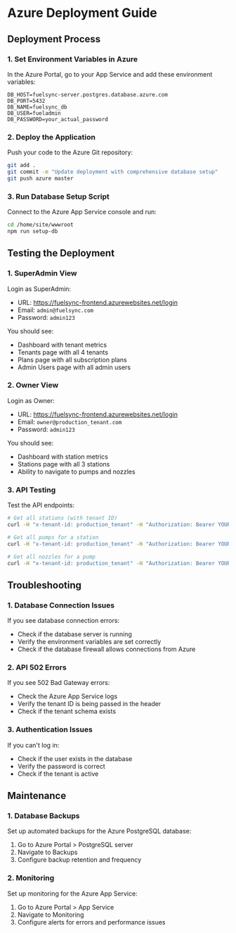 # Azure Deployment Guide

## Deployment Process

### 1. Set Environment Variables in Azure

In the Azure Portal, go to your App Service and add these environment variables:

```
DB_HOST=fuelsync-server.postgres.database.azure.com
DB_PORT=5432
DB_NAME=fuelsync_db
DB_USER=fueladmin
DB_PASSWORD=your_actual_password
```

### 2. Deploy the Application

Push your code to the Azure Git repository:

```bash
git add .
git commit -m "Update deployment with comprehensive database setup"
git push azure master
```

### 3. Run Database Setup Script

Connect to the Azure App Service console and run:

```bash
cd /home/site/wwwroot
npm run setup-db
```

## Testing the Deployment

### 1. SuperAdmin View

Login as SuperAdmin:
- URL: https://fuelsync-frontend.azurewebsites.net/login
- Email: `admin@fuelsync.com`
- Password: `admin123`

You should see:
- Dashboard with tenant metrics
- Tenants page with all 4 tenants
- Plans page with all subscription plans
- Admin Users page with all admin users

### 2. Owner View

Login as Owner:
- URL: https://fuelsync-frontend.azurewebsites.net/login
- Email: `owner@production_tenant.com`
- Password: `admin123`

You should see:
- Dashboard with station metrics
- Stations page with all 3 stations
- Ability to navigate to pumps and nozzles

### 3. API Testing

Test the API endpoints:

```bash
# Get all stations (with tenant ID)
curl -H "x-tenant-id: production_tenant" -H "Authorization: Bearer YOUR_TOKEN" https://fuelsync-api-demo.azurewebsites.net/api/v1/stations

# Get all pumps for a station
curl -H "x-tenant-id: production_tenant" -H "Authorization: Bearer YOUR_TOKEN" https://fuelsync-api-demo.azurewebsites.net/api/v1/pumps?stationId=STATION_ID

# Get all nozzles for a pump
curl -H "x-tenant-id: production_tenant" -H "Authorization: Bearer YOUR_TOKEN" https://fuelsync-api-demo.azurewebsites.net/api/v1/nozzles?pumpId=PUMP_ID
```

## Troubleshooting

### 1. Database Connection Issues

If you see database connection errors:
- Check if the database server is running
- Verify the environment variables are set correctly
- Check if the database firewall allows connections from Azure

### 2. API 502 Errors

If you see 502 Bad Gateway errors:
- Check the Azure App Service logs
- Verify the tenant ID is being passed in the header
- Check if the tenant schema exists

### 3. Authentication Issues

If you can't log in:
- Check if the user exists in the database
- Verify the password is correct
- Check if the tenant is active

## Maintenance

### 1. Database Backups

Set up automated backups for the Azure PostgreSQL database:
1. Go to Azure Portal > PostgreSQL server
2. Navigate to Backups
3. Configure backup retention and frequency

### 2. Monitoring

Set up monitoring for the Azure App Service:
1. Go to Azure Portal > App Service
2. Navigate to Monitoring
3. Configure alerts for errors and performance issues